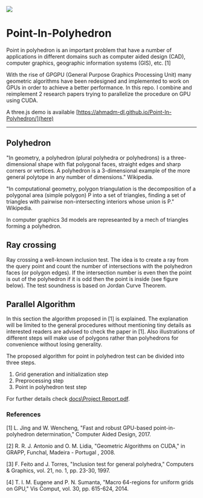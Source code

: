 ![](docs/record.gif)

# Point-In-Polyhedron

Point in polyhedron is an important problem that have a number of applications in different domains such as computer aided design (CAD), computer graphics, geographic information systems (GIS), etc. [1]

With the rise of GPGPU (General Purpose Graphics Processing Unit) many geometric algorithms have been redesigned and implemented to work on GPUs in order to achieve a better performance. In this repo. I combine and reimplement 2 research papers trying to parallelize the procedure on GPU using CUDA.

A three.js demo is available [https://ahmadm-dl.github.io/Point-In-Polyhedron/](here)

---

## Polyhedron

"In geometry, a polyhedron (plural polyhedra or polyhedrons) is a three-dimensional shape with flat polygonal faces, straight edges and sharp corners or vertices. A polyhedron is a 3-dimensional example of the more general polytope in any number of dimensions." Wikipedia.

"In computational geometry, polygon triangulation is the decomposition of a polygonal area (simple polygon) P into a set of triangles, finding a set of triangles with pairwise non-intersecting interiors whose union is P." Wikipedia.

In computer graphics 3d models are represeanted by a mech of triangles forming a polyhedron.

## Ray crossing

Ray crossing a well-known inclusion test. The idea is to create a ray from the query point and count the number of intersections with the polyhedron faces (or polygon edges). If the intersection number is even then the point is out of the polyhedron if it is odd then the point is inside (see figure below). The test soundness is based on Jordan Curve Theorem.

## Parallel Algorithm

In this section the algorithm proposed in [1] is explained. The explanation will be limited to the general procedures without mentioning tiny details as interested readers are advised to check the paper in [1]. Also illustrations of different steps will make use of polygons rather than polyhedrons for convenience without losing generality.

The proposed algorithm for point in polyhedron test can be divided into three steps.

 1. Grid generation and initialization step
 2. Preprocessing step
 3. Point in polyhedron test step

For further details check [docs\Project Report.pdf](report).

### References

[1]	L. Jing and W. Wencheng, "Fast and robust GPU-based point-in-polyhedron determination," Computer Aided Design, 2017.

[2]	R. R. J. Antonio and O. M. Lidia, "Geometric Algorithms on CUDA," in GRAPP, Funchal, Madeira - Portugal , 2008.

[3]	F. Feito and J. Torres, "Inclusion test for general polyhedra," Computers & Graphics, vol. 21, no. 1, pp. 23-30, 1997.

[4]	T. I. M. Eugene and P. N. Sumanta, "Macro 64-regions for uniform grids on GPU," Vis Comput, vol. 30, pp. 615-624, 2014.
